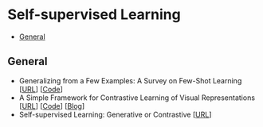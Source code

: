 # Self-supervised Learning

- [General](#general)

## General

- Generalizing from a Few Examples: A Survey on Few-Shot Learning [[URL](https://arxiv.org/abs/1904.05046)] [[Code](https://github.com/tata1661/FewShotPapers)]
- A Simple Framework for Contrastive Learning of Visual Representations [[URL](https://arxiv.org/abs/2002.05709)] [[Code](https://github.com/google-research/simclr)] [[Blog](https://ai.googleblog.com/2020/04/advancing-self-supervised-and-semi.html)]
- Self-supervised Learning: Generative or Contrastive [[URL](https://arxiv.org/abs/2006.08218)]
